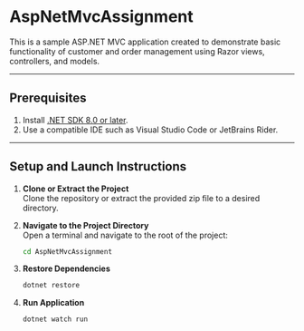 # AspNetMvcAssignment

This is a sample ASP.NET MVC application created to demonstrate basic functionality of customer and order management using Razor views, controllers, and models.

---

## Prerequisites

1. Install [.NET SDK 8.0 or later](https://dotnet.microsoft.com/).
2. Use a compatible IDE such as Visual Studio Code or JetBrains Rider.

---

## Setup and Launch Instructions

1. **Clone or Extract the Project**  
   Clone the repository or extract the provided zip file to a desired directory.

2. **Navigate to the Project Directory**  
   Open a terminal and navigate to the root of the project:
   ```bash
   cd AspNetMvcAssignment
   
3. **Restore Dependencies**
   ```bash
   dotnet restore
   
5. **Run Application**
   ```bash
   dotnet watch run
